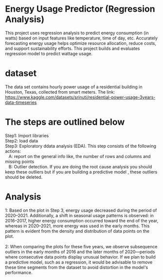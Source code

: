 # Energy Usage Predictor (Regression Analysis)
This project uses regression analysis to predict energy consumption (in watts) based on input features like temperature, time of day, etc.
Accurately forecasting energy usage helps optimize resource allocation, reduce costs, and support sustainability efforts. This project builds and evaluates regression model to predict wattage usage.

# dataset
The data set contains hourly power usage of a residential building in Houston, Texas, collected from smart meters.
The link: https://www.kaggle.com/datasets/srinuti/residential-power-usage-3years-data-timeseries

# The steps are outlined below
Step1: Import libraries<br>
Step2: load data<br>
Step3: Exploratory ddata analysis (EDA). This step consists of the following actions:<br>
       &nbsp;&nbsp;&nbsp;A: report on the general info like, the number of rows and columns and missing points<br>
       &nbsp;&nbsp;&nbsp;B: Outlier detection. If you are doing the root cause analysis you should keep these outliers but if you are building a predictive model , these outliers should be deleted.<br>




# Analysis
1: Based on the plot in Step 3, energy usage decreased during the period of 2020–2021. Additionally, a shift in seasonal usage patterns is observed: in 2016–2017, higher energy consumption occurred toward the end of the year, whereas in 2020–2021, more energy was used in the early months. This pattern is evident from the density and distribution of data points on the plot.<br><br>
2: When comparing the plots for these five years, we observe subsequence outliers in the early months of 2016 and the later months of 2020—periods where consecutive data points display unusual behavior. If we plan to build a predictive model, such as a regression, it would be advisable to remove these time segments from the dataset to avoid distortion in the model's performance.<br><br>

